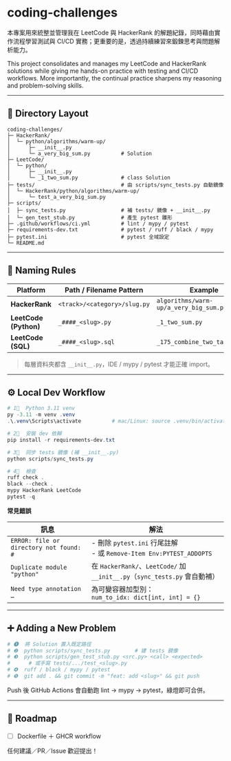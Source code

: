 
# coding-challenges

本專案用來統整並管理我在 LeetCode 與 HackerRank 的解題紀錄，同時藉由實作流程學習測試與 CI/CD 實務；更重要的是，透過持續練習來鍛鍊思考與問題解析能力。

This project consolidates and manages my LeetCode and HackerRank solutions while giving me hands-on practice with testing and CI/CD workflows. More importantly, the continual practice sharpens my reasoning and problem-solving skills.

---

## 📂 Directory Layout

```text
coding-challenges/
├─ HackerRank/
│  └─ python/algorithms/warm-up/
│      ├─ __init__.py
│      └─ a_very_big_sum.py          # Solution
├─ LeetCode/
│  └─ python/
│      ├─ __init__.py
│      └─ _1_two_sum.py              # class Solution
├─ tests/                            # 由 scripts/sync_tests.py 自動鏡像
│  └─ HackerRank/python/algorithms/warm-up/
│      └─ test_a_very_big_sum.py
├─ scripts/                          
│  ├─ sync_tests.py                  # 補 tests/ 鏡像 + __init__.py
│  └─ gen_test_stub.py               # 產生 pytest 雛形
├─ .github/workflows/ci.yml          # lint / mypy / pytest
├─ requirements-dev.txt              # pytest / ruff / black / mypy
├─ pytest.ini                        # pytest 全域設定
└─ README.md
```

---

## 🔖 Naming Rules

| Platform              | Path / Filename Pattern                 | Example                               |
| --------------------- | --------------------------------------- | ------------------------------------- |
| **HackerRank**        | `<track>/<category>/slug.py` | `algorithms/warm-up/a_very_big_sum.py` |
| **LeetCode (Python)** | `_####_<slug>.py`                       | `_1_two_sum.py`                    |
| **LeetCode (SQL)**    | `_####_<slug>.sql`                      | `_175_combine_two_tables.sql`        |

> 每層資料夾都含 `__init__.py`，IDE / mypy / pytest 才能正確 import。

---

## ⚙️ Local Dev Workflow

```powershell
# 1⃣  Python 3.11 venv
py -3.11 -m venv .venv
.\.venv\Scripts\activate          # mac/Linux: source .venv/bin/activate

# 2⃣  安裝 dev 依賴
pip install -r requirements-dev.txt

# 3⃣  同步 tests 鏡像 (補 __init__.py)
python scripts/sync_tests.py

# 4⃣  檢查
ruff check .
black --check .
mypy HackerRank LeetCode
pytest -q

```

**常見錯誤**

| 訊息                                      | 解法                                                                |
| --------------------------------------- | ----------------------------------------------------------------- |
| `ERROR: file or directory not found: #` | - 刪除 `pytest.ini` 行尾註解<br>- 或 `Remove-Item Env:PYTEST_ADDOPTS`    |
| `Duplicate module "python"`             | 在 `HackerRank/`、`LeetCode/` 加 `__init__.py`（`sync_tests.py` 會自動補） |
| `Need type annotation …`                | 為可變容器加型別：<br>`num_to_idx: dict[int, int] = {}`                    |

---

## ➕ Adding a New Problem

```bash
# ❶  將 Solution 置入既定路徑
# ❷  python scripts/sync_tests.py        # 建 tests 鏡像
# ❸  python scripts/gen_test_stub.py <src.py> <call> <expected>
#      # 或手寫 tests/.../test_<slug>.py
# ❹  ruff / black / mypy / pytest
# ❺  git add . && git commit -m "feat: add <slug>" && git push
```

Push 後 GitHub Actions 會自動跑 lint → mypy → pytest，綠燈即可合併。

---

## 🚀 Roadmap

* [ ] Dockerfile ＋ GHCR workflow

任何建議／PR／Issue 歡迎提出！

